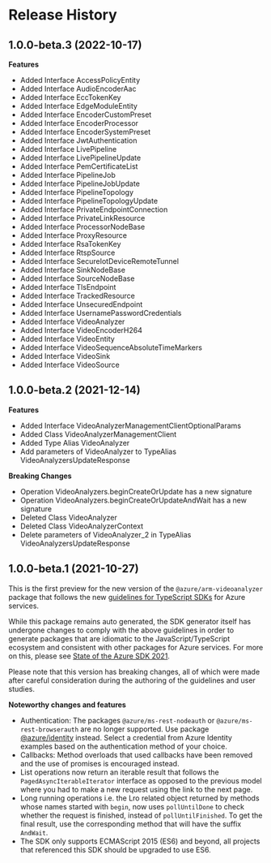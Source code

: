 # Release History
    
## 1.0.0-beta.3 (2022-10-17)
    
**Features**

  - Added Interface AccessPolicyEntity
  - Added Interface AudioEncoderAac
  - Added Interface EccTokenKey
  - Added Interface EdgeModuleEntity
  - Added Interface EncoderCustomPreset
  - Added Interface EncoderProcessor
  - Added Interface EncoderSystemPreset
  - Added Interface JwtAuthentication
  - Added Interface LivePipeline
  - Added Interface LivePipelineUpdate
  - Added Interface PemCertificateList
  - Added Interface PipelineJob
  - Added Interface PipelineJobUpdate
  - Added Interface PipelineTopology
  - Added Interface PipelineTopologyUpdate
  - Added Interface PrivateEndpointConnection
  - Added Interface PrivateLinkResource
  - Added Interface ProcessorNodeBase
  - Added Interface ProxyResource
  - Added Interface RsaTokenKey
  - Added Interface RtspSource
  - Added Interface SecureIotDeviceRemoteTunnel
  - Added Interface SinkNodeBase
  - Added Interface SourceNodeBase
  - Added Interface TlsEndpoint
  - Added Interface TrackedResource
  - Added Interface UnsecuredEndpoint
  - Added Interface UsernamePasswordCredentials
  - Added Interface VideoAnalyzer
  - Added Interface VideoEncoderH264
  - Added Interface VideoEntity
  - Added Interface VideoSequenceAbsoluteTimeMarkers
  - Added Interface VideoSink
  - Added Interface VideoSource
    
    
## 1.0.0-beta.2 (2021-12-14)
    
**Features**

  - Added Interface VideoAnalyzerManagementClientOptionalParams
  - Added Class VideoAnalyzerManagementClient
  - Added Type Alias VideoAnalyzer
  - Add parameters of VideoAnalyzer to TypeAlias VideoAnalyzersUpdateResponse

**Breaking Changes**

  - Operation VideoAnalyzers.beginCreateOrUpdate has a new signature
  - Operation VideoAnalyzers.beginCreateOrUpdateAndWait has a new signature
  - Deleted Class VideoAnalyzer
  - Deleted Class VideoAnalyzerContext
  - Delete parameters of VideoAnalyzer_2 in TypeAlias VideoAnalyzersUpdateResponse
    
## 1.0.0-beta.1 (2021-10-27)

This is the first preview for the new version of the `@azure/arm-videoanalyzer` package that follows the new [guidelines for TypeScript SDKs](https://azure.github.io/azure-sdk/typescript_introduction.html) for Azure services.

While this package remains auto generated, the SDK generator itself has undergone changes to comply with the above guidelines in order to generate packages that are idiomatic to the JavaScript/TypeScript ecosystem and consistent with other packages for Azure services. For more on this, please see [State of the Azure SDK 2021](https://devblogs.microsoft.com/azure-sdk/state-of-the-azure-sdk-2021/).

Please note that this version has breaking changes, all of which were made after careful consideration during the authoring of the guidelines and user studies.

**Noteworthy changes and features**
- Authentication: The packages `@azure/ms-rest-nodeauth` or `@azure/ms-rest-browserauth` are no longer supported. Use package [@azure/identity](https://www.npmjs.com/package/@azure/identity) instead. Select a credential from Azure Identity examples based on the authentication method of your choice.
- Callbacks: Method overloads that used callbacks have been removed and the use of promises is encouraged instead.
- List operations now return an iterable result that follows the `PagedAsyncIterableIterator` interface as opposed to the previous model where you had to make a new request using the link to the next page.
- Long running operations i.e. the Lro related object returned by methods whose names started with `begin`, now uses `pollUntilDone` to check whether the request is finished, instead of `pollUntilFinished`. To get the final result, use the corresponding method that will have the suffix `AndWait`.
- The SDK only supports ECMAScript 2015 (ES6) and beyond, all projects that referenced this SDK should be upgraded to use ES6.
